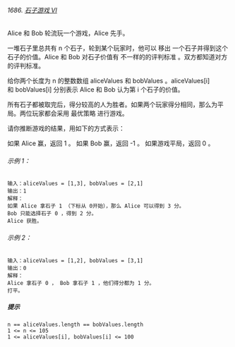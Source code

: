 ###### 1686. [石子游戏 VI](https://leetcode-cn.com/problems/stone-game-vi/)

Alice 和 Bob 轮流玩一个游戏，Alice 先手。

一堆石子里总共有 n 个石子，轮到某个玩家时，他可以 移出 一个石子并得到这个石子的价值。Alice 和 Bob 对石子价值有 不一样的的评判标准 。双方都知道对方的评判标准。

给你两个长度为 n 的整数数组 aliceValues 和 bobValues 。aliceValues[i] 和 bobValues[i] 分别表示 Alice 和 Bob 认为第 i 个石子的价值。

所有石子都被取完后，得分较高的人为胜者。如果两个玩家得分相同，那么为平局。两位玩家都会采用 最优策略 进行游戏。

请你推断游戏的结果，用如下的方式表示：

如果 Alice 赢，返回 1 。
如果 Bob 赢，返回 -1 。
如果游戏平局，返回 0 。

###### 示例 1：

```
输入：aliceValues = [1,3], bobValues = [2,1]
输出：1
解释：
如果 Alice 拿石子 1 （下标从 0开始），那么 Alice 可以得到 3 分。
Bob 只能选择石子 0 ，得到 2 分。
Alice 获胜。
```

###### 示例 2：

```
输入：aliceValues = [1,2], bobValues = [3,1]
输出：0
解释：
Alice 拿石子 0 ， Bob 拿石子 1 ，他们得分都为 1 分。
打平。
```
##### 提示

```
n == aliceValues.length == bobValues.length
1 <= n <= 105
1 <= aliceValues[i], bobValues[i] <= 100

```


